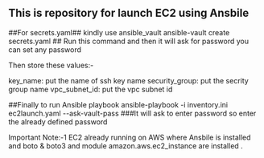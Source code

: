 ## This is repository for launch EC2 using Ansbile



##For secrets.yaml##    kindly use ansible_vault
ansible-vault create secrets.yaml  ## Run this command and then it will ask for password you can set any password

Then store these values:-

key_name: put the name of ssh key name
security_group: put the secrity group name
vpc_subnet_id: put the vpc subnet id  

##Finally to run Ansible playbook
ansible-playbook -i inventory.ini ec2launch.yaml --ask-vault-pass  ###It will ask to enter password so enter the already defined password



Important Note:-1 EC2 already running on AWS where Ansbile is installed and boto & boto3 and module amazon.aws.ec2_instance are installed . 






